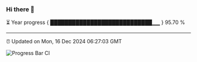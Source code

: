 ### Hi there 👋

⏳ Year progress { ████████████████████████████▁▁ } 95.70 %

---

⏰ Updated on Mon, 16 Dec 2024 06:27:03 GMT

![Progress Bar CI](https://github.com/liununu/liununu/workflows/Progress%20Bar%20CI/badge.svg)

